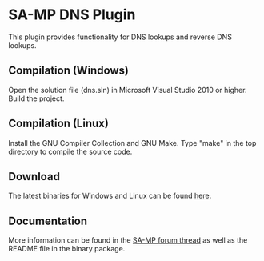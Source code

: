 SA-MP DNS Plugin
================

This plugin provides functionality for DNS lookups and reverse DNS lookups.

Compilation (Windows)
---------------------

Open the solution file (dns.sln) in Microsoft Visual Studio 2010 or higher. Build the project.

Compilation (Linux)
-------------------

Install the GNU Compiler Collection and GNU Make. Type "make" in the top directory to compile the source code.


Download
--------

The latest binaries for Windows and Linux can be found [here](https://github.com/samp-incognito/samp-dns-plugin/releases).

Documentation
-------------

More information can be found in the [SA-MP forum thread](http://forum.sa-mp.com/showthread.php?t=75605) as well as the README file in the binary package.
